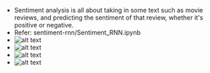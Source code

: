 * Sentiment analysis is all about taking in some text such as movie reviews, and predicting the sentiment of that review, whether it's positive or negative.
* Refer: sentiment-rnn/Sentiment_RNN.ipynb
* ![alt text](Images/model.png)
* ![alt text](Images/model_train.png)
* ![alt text](Images/model_test.png)
* ![alt text](Images/sol.png)
